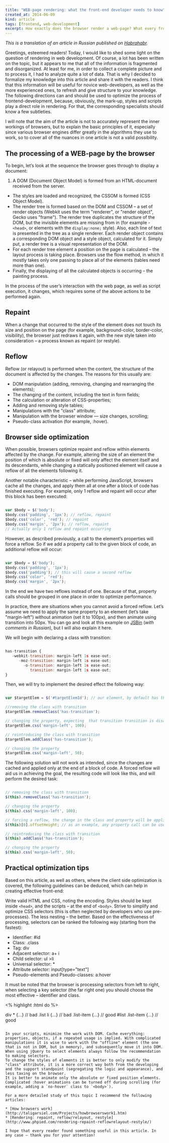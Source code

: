 ```yaml
---
title: "WEB-page rendering: what the front-end developer needs to know"
created_at: 2014-06-09
kind: article
tags: [frontend, web-development]
excerpt: How exactly does the browser render a web-page? What every front-end developer needs to know.
---
```


*This is a translation of an article in Russian published on [Habrahabr](http://habrahabr.ru/users/skutin/topics/).*

Greetings, esteemed readers! Today, I would like to shed some light on the question of rendering in web development. Of course, a lot has been written on the topic, but it appears to me that all of the information is fragmented and disorganized. At least for me, in order to collect a complete picture and to process it, I had to analyze quite a lot of data. That is why I decided to formalize my knowledge into this article and share it with the readers. I think that this information will be useful for novice web-developers, as well as the more experienced ones, to refresh and give structure to your knowledge.
The following directions can and should be used to optimize the process of frontend-development, because, obviously, the mark-up, styles and scripts play a direct role in rendering. For that, the corresponding specialists should know a few subtleties.

I will note that the aim of the article is not to accurately represent the inner workings of browsers, but to explain the basic principles of it, especially since various browser engines differ greatly in the algorithms they use to work, so to cover all of the nuances in one article is not a valid possibility.

## The processing of a WEB-page by the browser

To begin, let’s look at the sequence the browser goes through to display a document:

1. A DOM (Document Object Model) is formed from an HTML-document received from the server.
* The styles are loaded and recognized, the CSSOM is formed (CSS Object Model).
* The render tree is formed based on the DOM and CSSOM – a set of render objects (Webkit uses the term "renderer", or "render object", Gecko uses "frame"). The render tree duplicates the structure of the DOM, but the invisible elements are missing from in (for example - `<head>`, or elements with the `display:none;` style). Also, each line of text is presented in the tree as a single renderer. Each render object contains a corresponding DOM object and a style object, calculated for it. Simply put, a render tree is a visual representation of the DOM.
* For each render tree element a position on the page is calculated – the layout process is taking place. Browsers use the flow method, in which it mostly takes only one passing to place all of the elements (tables need more than one).
* Finally, the displaying of all the calculated objects is occurring – the painting process.

In the process of the user’s interaction with the web page, as well as script execution, it changes, which requires some of the above actions to be performed again.

## Repaint

When a change that occurred to the style of the element does not touch its size and position on the page (for example, background-color, border-color, visibility), the browser just redraws it again, with the new style taken into consideration – a process known as repaint (or restyle).

## Reflow

Reflow (or relayout) is performed when the content, the structure of the document is affected by the changes. The reasons for this usually are:

* DOM manipulation (adding, removing, changing and rearranging the elements);
* The changing of the content, including the text in form fields;
* The calculation or alteration of CSS-properties;
* Adding and removing style tables;
* Manipulations with the "class" attribute;
* Manipulation with the browser window — size changes, scrolling;
* Pseudo-class activation (for example, :hover).

## Browser side optimization

When possible, browsers optimize repaint and reflow within elements affected by the change. For example, altering the size of an element the position of which is absolute or fixed will only affect the element itself and its descendants, while changing a statically positioned element will cause a reflow of all the elements following it.

Another notable characteristic – while performing JavaScript, browsers cache all the changes, and apply them all at one after a block of code has finished executing. For example, only 1 reflow and repaint will occur after this block has been executed:

~~~javascript

var $body = $('body');
$body.css('padding', '1px'); // reflow, repaint
$body.css('color', 'red'); // repaint
$body.css('margin', '2px'); // reflow, repaint
// Actually only 1 reflow and repaint occurring

~~~

However, as described previously, a call to the element’s properties will force a reflow. So if we add a property call to the given block of code, an additional reflow will occur:

~~~javascript

var $body = $('body');
$body.css('padding', '1px');
$body.css('padding'); // this will cause a second reflow
$body.css('color', 'red');
$body.css('margin', '2px');

~~~

In the end we have two reflows instead of one. Because of that, property calls should be grouped in one place in order to optimize performance.

In practice, there are situations when you cannot avoid a forced reflow. Let’s assume we need to apply the same property to an element (let’s take "margin-left") without animation (set it to 100px), and then animate using transition into 50px. You can go and look at this example on [JSBin](http://jsbin.com/qutev/1/edit) (*with comments in Russian*), but I will also explain it here.

We will begin with declaring a class with transition:

~~~javascript

has-transition {
   -webkit-transition: margin-left 1s ease-out;
      -moz-transition: margin-left 1s ease-out;
        -o-transition: margin-left 1s ease-out;
           transition: margin-left 1s ease-out;
}

~~~

Then, we will try to implement the desired effect the following way:

~~~javascript

var $targetElem = $('#targetElemId'); // our element, by default has the class "has-transition"

//removing the class with transition
$targetElem.removeClass('has-transition');

// changing the property, expecting  that transition transition is disabled, since we removed the class
$targetElem.css('margin-left', 100);

// reintroducing the class with transition
$targetElem.addClass('has-transition');

// changing the property
$targetElem.css('margin-left', 50);

~~~


The following solution will not work as intended, since the changes are cached and applied only at the end of a block of code. A forced reflow will aid us in achieving the goal, the resulting code will look like this, and will perform the desired task:

~~~javascript

// removing the class with transition
$(this).removeClass('has-transition');

// changing the property
$(this).css('margin-left', 100);

// forcing a reflow, the change in the class and property will be applied immediately
$(this)[0].offsetHeight; // as an example, any property call can be used

// reintroducing the class with transition
$(this).addClass('has-transition');

// changing the property
$(this).css('margin-left', 50);

~~~

## Practical optimization tips

Based on this article, as well as others, where the client side optimization is covered, the following guidelines can be deduced, which can help in creating effective front-end:

Write valid HTML and CSS, noting the encoding. Styles should be kept inside `<head>`, and the scripts – at the end of `<body>`.
Strive to simplify and optimize CSS selectors (this is often neglected by developers who use pre-processes). The less nesting – the better.  Based on the effectiveness of processing, selectors can be ranked the following way (starting from the fastest):

* Identifier: #id
* Class: .class
* Tag: div
* Adjacent selector: a+ i
* Child selector: ul >li
* Universal selector: *
* Attribute selector: input[type="text"]
* Pseudo-elements and Pseudo-classes: a:hover

It must be noted that the browser is processing selectors from left to right, when selecting a key selector (the far right one) you should choose the most effective – identifier and class.

<% highlight :html do %>

div * {...} // bad
.list li {...} // bad
.list-item {...} // good
#list .list-item {...} // good

~~~

In your scripts, minimize the work with DOM. Cache everything: properties, objects, if a repeated usage is implied. With complicated manipulations it is wise to work with the "offline" element (the one that is not in DOM, but in memory), and subsequently move it into DOM. When using jQuery to select elements always follow the recommendation to making selectors.
To change the styles of elements it is better to only modify the "class" attribute, it is a more correct way both from the developing and the support standpoint (segregating the logic and appearance), and less taxing on the browser.
It is better to animate only the absolute or fixed position elements.
Complicated :hover animations can be turned off during scrolling (for example, adding a `no-hover` class to `<body>`).

For a more detailed study of this topic I recommend the following articles:

* [How browsers work](http://taligarsiel.com/Projects/howbrowserswork1.htm)
* [Rendering: repaint, reflow/relayout, restyle](http://www.phpied.com/rendering-repaint-reflowrelayout-restyle/)

I hope that every reader found something useful in this article. In any case – thank you for your attention!
